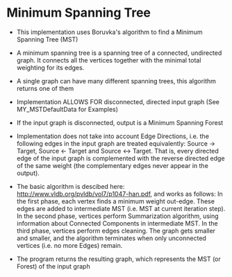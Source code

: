 # Minimum Spanning Tree
* This implementation uses Boruvka's algorithm to find a Minimum Spanning Tree (MST)
 * A minimum spanning tree is a spanning tree of a connected, undirected graph. It connects all the vertices together with the minimal total weighting for its edges.
 * A single graph can have many different spanning trees, this algorithm returns one of them
 * Implementation ALLOWS FOR disconnected, directed input graph (See MY_MSTDefaultData for Examples)
 * If the input graph is disconnected, output is a Minimum Spanning Forest
 * Implementation does not take into account Edge Directions, i.e. the following edges in the input graph are treated equivalently: Source -> Target, Source <- Target and Source <-> Target. That is, every directed edge of the input graph is complemented with the reverse directed edge of the same weight (the complementary edges never appear in the output).
 
* The basic algorithm is descibed here: http://www.vldb.org/pvldb/vol7/p1047-han.pdf, and works as follows: In the first phase, each vertex finds a minimum weight out-edge. These edges are added to intermediate MST (i.e. MST at current iteration step). In the second phase, vertices perform Summarization algorithm, using information about Connected Components in intermediate MST. In the third phase, vertices perform edges cleaning. The graph gets smaller and smaller, and the algorithm terminates when only unconnected vertices (i.e. no more Edges) remain.
* The program returns the resulting graph, which represents the MST (or Forest) of the input graph
